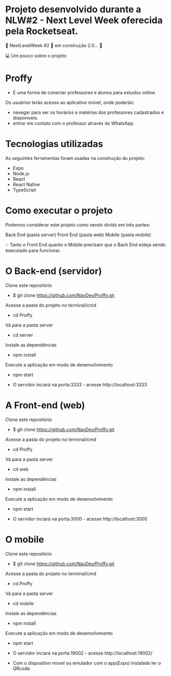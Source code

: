 # Projeto desenvolvido durante a NLW#2 - Next Level Week oferecida pela Rocketseat. 

🚧 NextLevelWeek #2 🚀 em construção 2.0... 🚧

💻 Um pouco sobre o projeto

# Proffy
 * É uma forma de conectar professores e alunos para estudos online.
 
 Os usuários terão acesso ao aplicativo móvel, onde poderão:

* navegar para ver os horários e matérias dos professores cadastrados e disponiveis.
* entrar em contato com o professor através do WhatsApp.

# Tecnologias utilizadas

As seguintes ferramentas foram usadas na construção do projeto:

* Expo
* Node.js
* React
* React Native
* TypeScript

# Como executar o projeto

Podemos considerar este projeto como sendo divido em três partes:

Back End (pasta server)
Front End (pasta web)
Mobile (pasta mobile)

💡 Tanto o Front End quanto o Mobile precisam que o Back End esteja sendo executado para funcionar.

# O Back-end (servidor)

Clone este repositório
 * $ git clone https://github.com/NayDev/Proffy.git
 
Acesse a pasta do projeto no terminal/cmd
 * cd Proffy
 
Vá para a pasta server
 * cd server

Instale as dependências
 * npm install
 
Execute a aplicação em modo de desenvolvimento
* npm start

* O servidor inciará na porta:3333 - acesse http://localhost:3333 

# A Front-end (web)

Clone este repositório
 * $ git clone https://github.com/NayDev/Proffy.git
 
Acesse a pasta do projeto no terminal/cmd
 * cd Proffy
 
Vá para a pasta server
 * cd web

Instale as dependências
 * npm install
 
Execute a aplicação em modo de desenvolvimento
* npm start

* O servidor inciará na porta:3000 - acesse http://localhost:3000

# O mobile

Clone este repositório
 * $ git clone https://github.com/NayDev/Proffy.git
 
Acesse a pasta do projeto no terminal/cmd
 * cd Proffy
 
Vá para a pasta server
 * cd mobile

Instale as dependências
 * npm install
 
Execute a aplicação em modo de desenvolvimento
* npm start

* O servidor inciará na porta:19002 - acesse http://localhost:19002/

* Com o dispositivo movel ou emulador com o app(Expo) instalado ler o QRcode.
